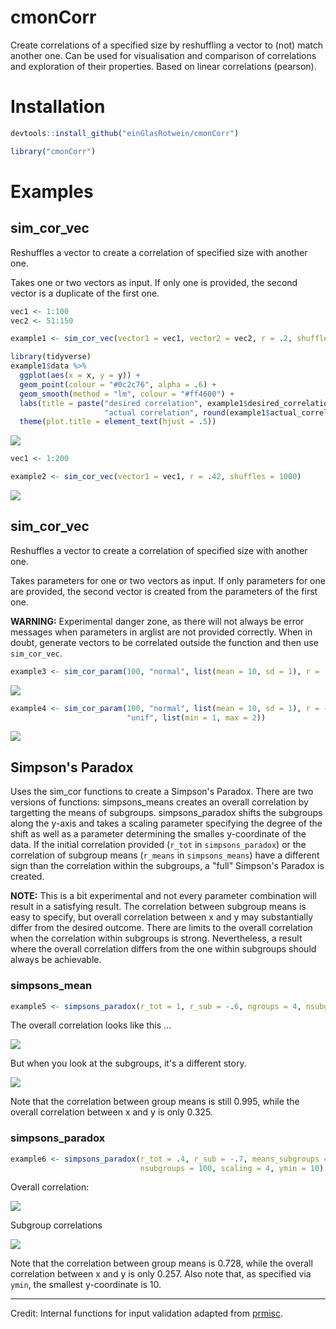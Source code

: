 # cmonCorr

Create correlations of a specified size by reshuffling a vector to (not) match another one. Can be used for visualisation and comparison of correlations and exploration of their properties. Based on linear correlations (pearson).

# Installation

```R
devtools::install_github("einGlasRotwein/cmonCorr")

library("cmonCorr")
```

# Examples

## sim_cor_vec

Reshuffles a vector to create a correlation of specified size with another one.

Takes one or two vectors as input. If only one is provided, the second vector is a duplicate of the first one.

```R
vec1 <- 1:100
vec2 <- 51:150

example1 <- sim_cor_vec(vector1 = vec1, vector2 = vec2, r = .2, shuffles = 100)

library(tidyverse)
example1$data %>%
  ggplot(aes(x = x, y = y)) +
  geom_point(colour = "#0c2c76", alpha = .6) +
  geom_smooth(method = "lm", colour = "#ff4600") +
  labs(title = paste("desired correlation", example1$desired_correlation, " - ",
                     "actual correlation", round(example1$actual_correlation, 2))) +
  theme(plot.title = element_text(hjust = .5))
```

![](https://raw.githubusercontent.com/einGlasRotwein/cmonCorr/master/examples/example1.png)

```R
vec1 <- 1:200

example2 <- sim_cor_vec(vector1 = vec1, r = .42, shuffles = 1000)
```

![](https://raw.githubusercontent.com/einGlasRotwein/cmonCorr/master/examples/example2.png)

## sim_cor_vec

Reshuffles a vector to create a correlation of specified size with another one.

Takes parameters for one or two vectors as input. If only parameters for one are provided, the second vector is created from the parameters of the first one.

**WARNING:** Experimental danger zone, as there will not always be error messages when parameters in arglist are not provided correctly. When in doubt, generate vectors to be correlated outside the function and then use `sim_cor_vec`.

```R
example3 <- sim_cor_param(100, "normal", list(mean = 10, sd = 1), r = .52, shuffles = 1000)
```

![](https://raw.githubusercontent.com/einGlasRotwein/cmonCorr/master/examples/example3.png)

```R
example4 <- sim_cor_param(100, "normal", list(mean = 10, sd = 1), r = -.8, shuffles = 100,
                          "unif", list(min = 1, max = 2))
```

![](https://raw.githubusercontent.com/einGlasRotwein/cmonCorr/master/examples/example4.png)

## Simpson's Paradox

Uses the sim_cor functions to create a Simpson's Paradox. There are two versions of functions: simpsons_means creates an overall correlation by targetting the means of subgroups. simpsons_paradox shifts the subgroups along the y-axis and takes a scaling parameter specifying the degree of the shift as well as a parameter determining the smalles y-coordinate of the data. If the initial correlation provided (`r_tot` in `simpsons_paradox`) or the correlation of subgroup means (`r_means` in `simpsons_means`) have a different sign than the correlation within the subgroups, a "full" Simpson's Paradox is created.

**NOTE:** This is a bit experimental and not every parameter combination will result in a satisfying result. The correlation between subgroup means is easy to specify, but overall correlation between x and y may substantially differ from the desired outcome. There are limits to the overall correlation when the correlation within subgroups is strong. Nevertheless, a result where the overall correlation differs from the one within subgroups should always be achievable.

### simpsons_mean
```R
example5 <- simpsons_paradox(r_tot = 1, r_sub = -.6, ngroups = 4, nsubgroups = 30)
```

The overall correlation looks like this ...

![](https://raw.githubusercontent.com/einGlasRotwein/cmonCorr/master/examples/examplesimps1.png)

But when you look at the subgroups, it's a different story.

![](https://raw.githubusercontent.com/einGlasRotwein/cmonCorr/master/examples/examplesimps2.png)

Note that the correlation between group means is still 0.995, while the overall correlation between x and y is only 0.325.

### simpsons_paradox

```R
example6 <- simpsons_paradox(r_tot = .4, r_sub = -.7, means_subgroups = c(0, 1, -1, 1),
                             nsubgroups = 100, scaling = 4, ymin = 10)
```
Overall correlation:

![](https://raw.githubusercontent.com/einGlasRotwein/cmonCorr/master/examples/examplesimps3.png)

Subgroup correlations

![](https://raw.githubusercontent.com/einGlasRotwein/cmonCorr/master/examples/examplesimps4.png)

Note that the correlation between group means is 0.728, while the overall correlation between x and y is only 0.257. Also note that, as specified via `ymin`, the smallest y-coordinate is 10.

---

Credit: Internal functions for input validation adapted from [prmisc](https://github.com/m-Py/prmisc).
